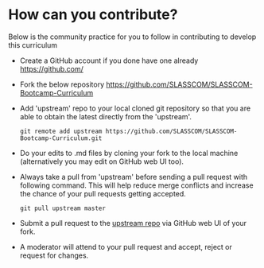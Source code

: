 # How can you contribute?

Below is the community practice for you to follow in contributing to develop this curriculum

- Create a GitHub account if you done have one already
  https://github.com/
- Fork the below repository
  https://github.com/SLASSCOM/SLASSCOM-Bootcamp-Curriculum
- Add 'upstream' repo to your local cloned git repository so that you are able to obtain the latest directly from the 'upstream'.

  `git remote add upstream https://github.com/SLASSCOM/SLASSCOM-Bootcamp-Curriculum.git`

- Do your edits to .md files by cloning your fork to the local machine (alternatively you may edit on GitHub web UI too).
- Always take a pull from 'upstream' before sending a pull request with following command. This will help reduce merge conflicts and increase the chance of your pull requests getting accepted.

  `git pull upstream master`

- Submit a pull request to the [upstream repo](https://github.com/SLASSCOM/SLASSCOM-Bootcamp-Curriculum) via GitHub web UI of your fork.
- A moderator will attend to your pull request and accept, reject or request for changes.
